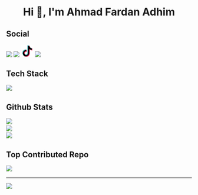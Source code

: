<h1 align="center">Hi 👋, I'm Ahmad Fardan Adhim</h1>

<h2>Social</h2>

[<img src="https://skillicons.dev/icons?i=instagram" width="34">](https://instagram.com/ddrinim)
[<img src="https://go-skill-icons.vercel.app/api/icons?i=youtube" width="34">](https://youtube.com/@vvrdim)
[<img src="https://raw.githubusercontent.com/CLorant/readme-social-icons/main/large/colored/tiktok.svg" width="34">](https://tiktok.com/@vvrdim)
[<img src="https://skillicons.dev/icons?i=gmail&theme=light" width="34">](mailto:fardanadhim@gmail.com)

<h2>Tech Stack</h2>

<img src="https://skillicons.dev/icons?i=html,css,js,cpp,firebase,supabase,github,vscode,netlify,cloudflare,vercel,jquery,wordpress,canva,portfolio,apache,chakra&perline=9" width="600"/>

<h2>Github Stats</h2>

![](https://github-readme-stats.vercel.app/api?username=dimcodes&theme=**default_light**&hide_border=false&include_all_commits=true&count_private=false)<br/>
![](https://nirzak-streak-stats.vercel.app/?user=dimcodes&theme=**default_light**&hide_border=false)<br/>
![](https://github-readme-stats.vercel.app/api/top-langs/?username=dimcodes&theme=**default_light**&hide_border=false&include_all_commits=true&count_private=false&layout=compact)


<h2>Top Contributed Repo</h2>

![](https://github-contributor-stats.vercel.app/api?username=dimcodes&limit=5&theme=**default_light**&combine_all_yearly_contributions=true)

---

[![](https://visitcount.itsvg.in/api?id=dimcodes&icon=0&color=0)](https://visitcount.itsvg.in)
